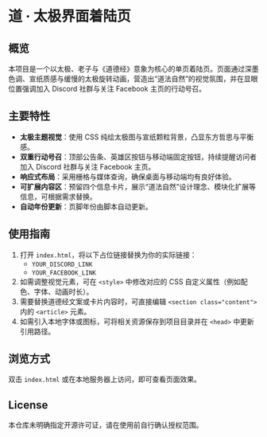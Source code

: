 # 道 · 太极界面着陆页

## 概览
本项目是一个以太极、老子与《道德经》意象为核心的单页着陆页。页面通过深墨色调、宣纸质感与缓慢的太极旋转动画，营造出“道法自然”的视觉氛围，并在显眼位置强调加入 Discord 社群与关注 Facebook 主页的行动号召。

## 主要特性
- **太极主题视觉**：使用 CSS 纯绘太极图与宣纸颗粒背景，凸显东方哲思与平衡感。
- **双重行动号召**：顶部公告条、英雄区按钮与移动端固定按钮，持续提醒访问者加入 Discord 社群与关注 Facebook 主页。
- **响应式布局**：采用栅格与媒体查询，确保桌面与移动端均有良好体验。
- **可扩展内容区**：预留四个信息卡片，展示“道法自然”设计理念、模块化扩展等信息，可根据需求替换。
- **自动年份更新**：页脚年份由脚本自动更新。

## 使用指南
1. 打开 `index.html`，将以下占位链接替换为你的实际链接：
   - `YOUR_DISCORD_LINK`
   - `YOUR_FACEBOOK_LINK`
2. 如需调整视觉元素，可在 `<style>` 中修改对应的 CSS 自定义属性（例如配色、字体、动画时长）。
3. 需要替换道德经文案或卡片内容时，可直接编辑 `<section class="content">` 内的 `<article>` 元素。
4. 如需引入本地字体或图标，可将相关资源保存到项目目录并在 `<head>` 中更新引用路径。

## 浏览方式
双击 `index.html` 或在本地服务器上访问，即可查看页面效果。

## License
本仓库未明确指定开源许可证，请在使用前自行确认授权范围。
